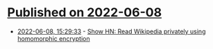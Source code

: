 # [Published on 2022-06-08](index.md)

* [2022-06-08, 15:29:33](https://news.ycombinator.com/item?id=31668814) - [Show HN: Read Wikipedia privately using homomorphic encryption](https://spiralwiki.com/)
